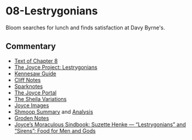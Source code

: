 # 08-Lestrygonians

Bloom searches for lunch and finds satisfaction at Davy Byrne's.

## Commentary

- [Text of Chapter 8](http://www.online-literature.com/james_joyce/ulysses/8/)
- [The Joyce Project: Lestrygonians](http://m.joyceproject.com/chapters/lestry.html)
- [Kennesaw Guide](http://web.archive.org/web/20120513110015/http://ksumail.kennesaw.edu:80/~mglosup/ulysses/lystrygon.htm)
- [Cliff Notes](http://www.cliffsnotes.com/literature/u/ulysses/summary-and-analysis/chapter-8)
- [Sparknotes](http://www.sparknotes.com/lit/ulysses/section8.rhtml)
- [The Joyce Portal](http://web.archive.org/web/20130409060521/http://www.robotwisdom.com/jaj/ulysses/index.html#lestryg)
- [The Sheila Variations](http://www.sheilaomalley.com/?p=7580)
- [Joyce Images](http://www.joyceimages.com/chapter/08/)
- [Shmoop Summary](http://www.shmoop.com/ulysses-joyce/episode-8-lestrygonians-summary.html) and [Analysis](http://www.shmoop.com/ulysses-joyce/lestrygonians-analysis-summary.html)
- [Groden Notes](http://www.michaelgroden.com/notes/open08.html)
- [Joyce’s Moraculous Sindbook: Suzette Henke — “Lestrygonians” and “Sirens”: Food for Men and Gods](https://ohiostatepress.org/books/Complete%20PDFs/Henke%20Joyces/08.pdf)
